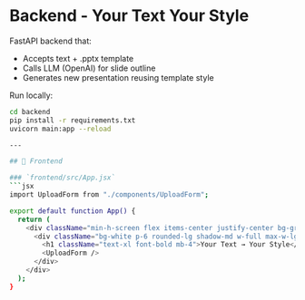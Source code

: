 # Backend - Your Text Your Style

FastAPI backend that:
- Accepts text + .pptx template
- Calls LLM (OpenAI) for slide outline
- Generates new presentation reusing template style

Run locally:
```bash
cd backend
pip install -r requirements.txt
uvicorn main:app --reload

---

## 🔹 Frontend

### `frontend/src/App.jsx`
```jsx
import UploadForm from "./components/UploadForm";

export default function App() {
  return (
    <div className="min-h-screen flex items-center justify-center bg-gray-100">
      <div className="bg-white p-6 rounded-lg shadow-md w-full max-w-lg">
        <h1 className="text-xl font-bold mb-4">Your Text → Your Style</h1>
        <UploadForm />
      </div>
    </div>
  );
}

